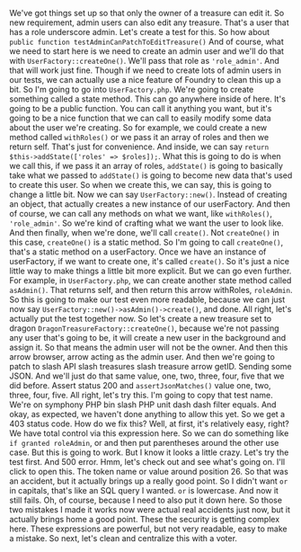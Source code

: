 We've got things set up so that only the owner of a treasure can edit it. So new requirement, admin users can also edit any treasure. That's a user that has a role underscore admin. Let's create a test for this. So how about `public function testAdminCanPatchToEditTreasure()` And of course, what we need to start here is we need to create an admin user and we'll do that with `UserFactory::createOne()`. We'll pass that role as `'role_admin'`. And that will work just fine. Though if we need to create lots of admin users in our tests, we can actually use a nice feature of Foundry to clean this up a bit. So I'm going to go into `UserFactory.php`. We're going to create something called a state method. This can go anywhere inside of here. It's going to be a public function. You can call it anything you want, but it's going to be a nice function that we can call to easily modify some data about the user we're creating. So for example, we could create a new method called `withRoles()` or we pass it an array of roles and then we return self. That's just for convenience. And inside, we can say `return $this->addState(['roles' => $roles]);`. What this is going to do is when we call this, if we pass it an array of roles, `addState()` is going to basically take what we passed to `addState()` is going to become new data that's used to create this user. So when we create this, we can say, this is going to change a little bit. Now we can say `UserFactory::new()`. Instead of creating an object, that actually creates a new instance of our userFactory. And then of course, we can call any methods on what we want, like `withRoles()`, `'role_admin'`. So we're kind of crafting what we want the user to look like. And then finally, when we're done, we'll call `create()`. Not `createOne()` in this case, `createOne()` is a static method. So I'm going to call `createOne()`, that's a static method on a userFactory. Once we have an instance of userFactory, if we want to create one, it's called `create()`. So it's just a nice little way to make things a little bit more explicit. But we can go even further. For example, in `UserFactory.php`, we can create another state method called `asAdmin()`. That returns self, and then return this arrow withRoles, `roleAdmin`. So this is going to make our test even more readable, because we can just now say `UserFactory::new()->asAdmin()->create()`, and done. All right, let's actually put the test together now. So let's create a new treasure set to dragon `DragonTreasureFactory::createOne()`, because we're not passing any user that's going to be, it will create a new user in the background and assign it. So that means the admin user will not be the owner. And then this arrow browser, arrow acting as the admin user. And then we're going to patch to slash API slash treasures slash treasure arrow getID. Sending some JSON. And we'll just do that same value, one, two, three, four, five that we did before. Assert status 200 and `assertJsonMatches()` value one, two, three, four, five. All right, let's try this. I'm going to copy that test name. We're on symphony PHP bin slash PHP unit dash dash filter equals. And okay, as expected, we haven't done anything to allow this yet. So we get a 403 status code. How do we fix this? Well, at first, it's relatively easy, right? We have total control via this expression here. So we can do something like `if granted roleAdmin`, or and then put parentheses around the other use case. But this is going to work. But I know it looks a little crazy. Let's try the test first. And 500 error. Hmm, let's check out and see what's going on. I'll click to open this. The token name or value around position 26. So that was an accident, but it actually brings up a really good point. So I didn't want `or` in capitals, that's like an SQL query I wanted. `or` is lowercase. And now it still fails. Oh, of course, because I need to also put it down here. So those two mistakes I made it works now were actual real accidents just now, but it actually brings home a good point. These the security is getting complex here. These expressions are powerful, but not very readable, easy to make a mistake. So next, let's clean and centralize this with a voter.